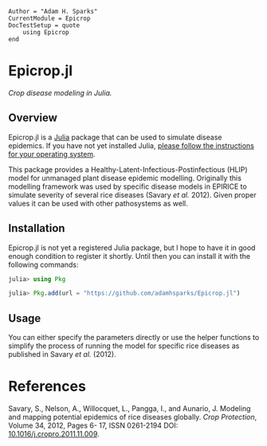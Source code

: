 ```@meta
Author = "Adam H. Sparks"
CurrentModule = Epicrop
DocTestSetup = quote
    using Epicrop
end
```

# Epicrop.jl

_Crop disease modeling in Julia._
## Overview

Epicrop.jl is a [Julia](https://julialang.org) package that can be used to simulate disease epidemics.
If you have not yet installed Julia, [please follow the instructions for your operating system](https://julialang.org/downloads/platform/).

This package provides a Healthy-Latent-Infectious-Postinfectious (HLIP) model for unmanaged plant disease epidemic modelling.
Originally this modelling framework was used by specific disease models in EPIRICE to simulate severity of several rice diseases (Savary _et al._ 2012).
Given proper values it can be used with other pathosystems as well.
## Installation

Epicrop.jl is not yet a registered Julia package, but I hope to have it in good enough condition to register it shortly.
Until then you can install it with the following commands:

```julia
julia> using Pkg

julia> Pkg.add(url = "https://github.com/adamhsparks/Epicrop.jl")
```

## Usage

You can either specify the parameters directly or use the helper functions to simplify the process of running the model for specific rice diseases as published in Savary _et al._ (2012).

# References

Savary, S., Nelson, A., Willocquet, L., Pangga, I., and Aunario,  J. Modeling and mapping potential epidemics of rice diseases globally. _Crop Protection_, Volume 34, 2012, Pages 6-
17, ISSN 0261-2194 DOI: [10.1016/j.cropro.2011.11.009](http://dx.doi.org/10.1016/j.cropro.2011.11.009).
